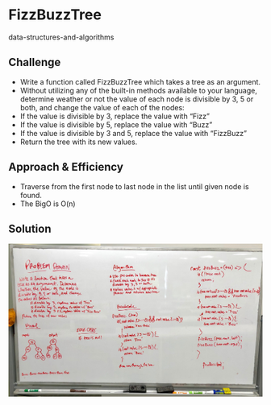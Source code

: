 
# FizzBuzzTree
data-structures-and-algorithms


## Challenge

* Write a function called FizzBuzzTree which takes a tree as an argument.
* Without utilizing any of the built-in methods available to your language, determine weather or not the value of each node is divisible by 3, 5 or both, and change the value of each of the nodes:
* If the value is divisible by 3, replace the value with “Fizz”
* If the value is divisible by 5, replace the value with “Buzz”
* If the value is divisible by 3 and 5, replace the value with “FizzBuzz”
* Return the tree with its new values.
## Approach & Efficiency
* Traverse from the first node to last node in the list until given node is found.
* The BigO is O(n)

## Solution
![](../assets/FizzBuzzTree.JPG)